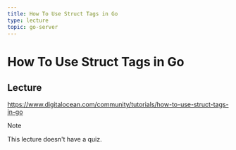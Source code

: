 ```yaml
---
title: How To Use Struct Tags in Go
type: lecture
topic: go-server
---
```


# How To Use Struct Tags in Go

## Lecture

https://www.digitalocean.com/community/tutorials/how-to-use-struct-tags-in-go

> [!NOTE]
> This lecture doesn't have a quiz.
